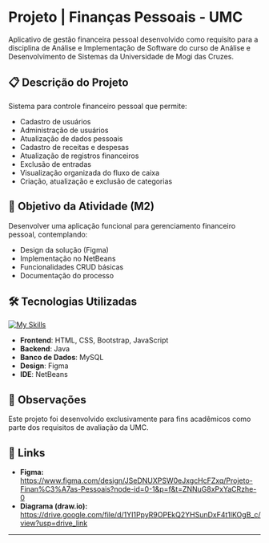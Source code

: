 # Projeto | Finanças Pessoais - UMC

Aplicativo de gestão financeira pessoal desenvolvido como requisito para a disciplina de Análise e Implementação de Software do curso de Análise e Desenvolvimento de Sistemas da Universidade de Mogi das Cruzes.

## 📋 Descrição do Projeto
Sistema para controle financeiro pessoal que permite:
- Cadastro de usuários
- Administração de usuários
- Atualização de dados pessoais
- Cadastro de receitas e despesas
- Atualização de registros financeiros
- Exclusão de entradas
- Visualização organizada do fluxo de caixa
- Criação, atualização e exclusão de categorias

## 🎯 Objetivo da Atividade (M2)
Desenvolver uma aplicação funcional para gerenciamento financeiro pessoal, contemplando:
- Design da solução (Figma)
- Implementação no NetBeans
- Funcionalidades CRUD básicas
- Documentação do processo

## 🛠 Tecnologias Utilizadas
[![My Skills](https://skillicons.dev/icons?i=java,js,bootstrap,html,css,mysql,figma)](https://skillicons.dev)

- **Frontend**: HTML, CSS, Bootstrap, JavaScript
- **Backend**: Java
- **Banco de Dados**: MySQL
- **Design**: Figma
- **IDE**: NetBeans

## 📌 Observações
Este projeto foi desenvolvido exclusivamente para fins acadêmicos como parte dos requisitos de avaliação da UMC.

## 🔗 Links
- **Figma:** https://www.figma.com/design/JSeDNUXPSW0eJxgcHcFZxq/Projeto-Finan%C3%A7as-Pessoais?node-id=0-1&p=f&t=ZNNuG8xPxYaCRzhe-0
- **Diagrama (draw.io):** https://drive.google.com/file/d/1YI1PpyR9OPEkQ2YHSunDxF4t1lKOgB_c/view?usp=drive_link
****



